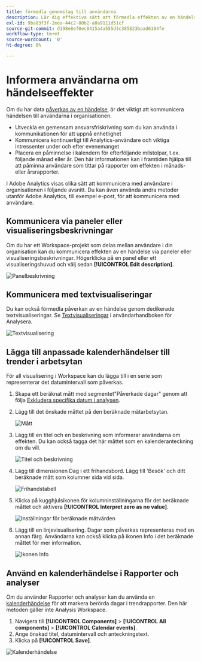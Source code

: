 ```yaml
---
title: förmedla genomslag till användarna
description: Lär dig effektiva sätt att förmedla effekten av en händelse i organisationen.
exl-id: 9ba83f3f-2eea-44c2-80b2-a0a9111d51cf
source-git-commit: d198e8ef0ec8415a4a555d3c385823baad6104fe
workflow-type: tm+mt
source-wordcount: '0'
ht-degree: 0%

---
```


# Informera användarna om händelseeffekter

Om du har data [påverkas av en händelse](overview.md), är det viktigt att kommunicera händelsen till användarna i organisationen.

* Utveckla en gemensam ansvarsfriskrivning som du kan använda i kommunikationen för att uppnå enhetlighet
* Kommunicera kontinuerligt till Analytics-användare och viktiga intressenter under och efter evenemanget
* Placera en påminnelse i kalendern för efterföljande milstolpar, t.ex. följande månad eller år. Den här informationen kan i framtiden hjälpa till att påminna användare som tittar på rapporter om effekten i månads- eller årsrapporter.

I Adobe Analytics visas olika sätt att kommunicera med användare i organisationen i följande avsnitt. Du kan även använda andra metoder utanför Adobe Analytics, till exempel e-post, för att kommunicera med användare.

## Kommunicera via paneler eller visualiseringsbeskrivningar

Om du har ett Workspace-projekt som delas mellan användare i din organisation kan du kommunicera effekten av en händelse via paneler eller visualiseringsbeskrivningar. Högerklicka på en panel eller ett visualiseringshuvud och välj sedan **[!UICONTROL Edit description]**.

![Panelbeskrivning](assets/panel_description.png)

## Kommunicera med textvisualiseringar

Du kan också förmedla påverkan av en händelse genom dedikerade textvisualiseringar. Se [Textvisualiseringar](/help/analyze/analysis-workspace/visualizations/text.md) i användarhandboken för Analysera.

![Textvisualisering](assets/text_visualization.png)

## Lägga till anpassade kalenderhändelser till trender i arbetsytan

För all visualisering i Workspace kan du lägga till i en serie som representerar det datumintervall som påverkas.

1. Skapa ett beräknat mått med segmentet&quot;Påverkade dagar&quot; genom att följa [Exkludera specifika datum i analysen](segments.md).
1. Lägg till det önskade måttet på den beräknade mätarbetsytan.

   ![Mått](assets/calcmetric_event.png)

1. Lägg till en titel och en beskrivning som informerar användarna om effekten. Du kan också tagga det här måttet som en kalenderanteckning om du vill.

   ![Titel och beskrivning](assets/calcmetric_title_description.png)

1. Lägg till dimensionen Dag i ett frihandsbord. Lägg till &#39;Besök&#39; och ditt beräknade mått som kolumner sida vid sida.

   ![Frihandstabell](assets/calcmetric_freeform.png)

1. Klicka på kugghjulsikonen för kolumninställningarna för det beräknade måttet och aktivera **[!UICONTROL Interpret zero as no value]**.

   ![Inställningar för beräknade mätvärden](assets/calcmetric_zero_no_value.png)

1. Lägg till en linjevisualisering. Dagar som påverkas representeras med en annan färg. Användarna kan också klicka på ikonen Info i det beräknade måttet för mer information.

   ![Ikonen Info](assets/calcmetric_infoicon.png)

## Använd en kalenderhändelse i Rapporter och analyser

Om du använder Rapporter och analyser kan du använda en [kalenderhändelse](/help/components/t-calendar-event.md) för att markera berörda dagar i trendrapporter. Den här metoden gäller inte Analysis Workspace.

1. Navigera till **[!UICONTROL Components]** > **[!UICONTROL All components]** > **[!UICONTROL Calendar events]**.
2. Ange önskad titel, datumintervall och anteckningstext.
3. Klicka på **[!UICONTROL Save]**.

![Kalenderhändelse](assets/exclude_calendar_event.png)
